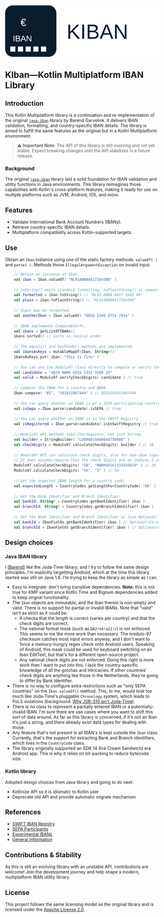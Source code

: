 ![Kiban](.idea/icon.svg)
# **K**Iban—Kotlin Multiplatform IBAN Library


## Introduction

This Kotlin Multiplatform library is a continuation and re-implementation of the original [`java-iban`](https://github.com/barend/java-iban) library by Barend Garvelink. It delivers IBAN validation, formatting, and country-specific IBAN details. The library is aimed to fulfill the same features as the original but in a Kotlin Multiplatform environment.

> ⚠ **Important Note**: The API of this library is still evolving and not yet stable. Expect breaking changes until the API stabilizes in a future release.

### Background

The original [`java-iban`]((https://github.com/barend/java-iban)) library laid a solid foundation for IBAN validation and utility functions in Java environments. This library reimagines those capabilities with Kotlin's cross-platform features, making it ready for use on multiple platforms such as JVM, Android, iOS, and more.

## Features

- Validate International Bank Account Numbers (IBANs).
- Retrieve country-specific IBAN details.
- Multiplatform compatibility across Kotlin-supported targets.

## Use

Obtain an `Iban` instance using one of the static factory methods: `valueOf( )` and `parse( )`. Methods throw `IllegalArgumentException` on invalid input.

``` kotlin
    // Obtain an instance of Iban.
    val iban = Iban.valueOf( "NL91ABNA0417164300" )

    // toString() emits standard formatting, toPlainString() is compact.
    val formatted = iban.toString() // "NL91 ABNA 0417 1643 00"
    val plain = iban.toPlainString() // "NL91ABNA0417164300"

    // Input may be formatted.
    val anotherIban = Iban.valueOf( "BE68 5390 0754 7034" )
    
    // IBAN implements Comparable<T>.
    val ibans = getListOfIBANs()
    ibans.sorted() // sorts in lexical order
    
    // The equals() and hashCode() methods are implemented.
    val ibansAsKeys = mutableMapOf<Iban, String>()
    ibansAsKeys.put( iban, "this is fine" )
    
    // You can use the Modulo97 class directly to compute or verify the check digits on an input.
    val candidate = "GB29 NWBK 6016 1331 9268 19"
    val valid = Modulo97.verifyCheckDigits( candidate ) // true
    
    // Compose the IBAN for a country and BBAN
    Iban.compose( "BI", "201011067444" ) // BI43201011067444

    // You can query whether an IBAN is of a SEPA-participating country
    val isSepa = Iban.parse(candidate).isSEPA // true

    // You can query whether an IBAN is in the SWIFT Registry
    val isRegistered = Iban.parse(candidate).isInSwiftRegistry // true

    // Modulo97 API methods take CharSequence, not just String.
    val builder = StringBuilder( "LU000019400644750000" )
    val checkDigits = Modulo97.calculateCheckDigits( builder ) // 28

    // Modulo97 API can calculate check digits, also for non-iban inputs.
    // It does assume/require that the check digits are on indices 2 and 3.
    Modulo97.calculateCheckDigits( "GB", "NWBK60161331926819" ) // 29
    Modulo97.calculateCheckDigits( "XX", "X" ) // 50

    // Get the expected IBAN length for a country code:
    val expectedLength = CountryCodes.getLengthForCountryCode( "DK" )

    // Get the Bank Identifier and Branch Identifier:
    val bankId: String? = CountryCodes.getBankIdentifier( iban )
    val branchId: String? = CountryCodes.getBranchIdentifier( iban )

    // Get the Bank Identifier and Branch Identifier as Java Optional:
    val bankId = IbanFields.getBankIdentifier( iban ) // Optional<String>
    val branchId = IbanFields.getBranchIdentifier( iban ) // Optional<String>
```

## Design choices

### Java IBAN library

I [(Barend)](https://github.com/barend) like the Joda-Time library, and I try to follow the same design principles. I'm explicitly targetting Android, which at the time this library started was still on Java 1.6. I'm trying to keep the library as simple as I can.
* Easy to integrate: don't bring transitive dependencies. **Note:** this is not true for KMP variant since Kotlin Time and Bignum dependencies added to keep orignal functionality.
* The `Iban` objects are immutable, and the Iban therein is non-empty and valid. There is no support for partial or invalid IBANs. Note that "valid" isn't as strict as it could be:
  * It checks that the length is correct (varies per country) and that the check digits are correct.
  * The national format mask (such as `QA2!n4!a21!c`) is not enforced. This seems to me like more work than necessary. The modulo-97 checksum catches most input errors anyway, and I don't want to force a memory-hungry regex check onto Android users. Speaking of Android, this mask could be used for keyboard switching on an Iban EditText, but that's for a different open-source project.
  * Any national check digits are not enforced. Doing this right is more work than I want to put into this. I lack the country-specific knowledge of all the gotchas and intricacies. If other countries' check digits are anything like those in the Netherlands, they're going to differ by Bank Identifier.
* There is no way to configure extra restrictions such as "only SEPA countries" on the `Iban.valueOf()` method. This, to me, would look too much like Joda-Time's pluggable `Chronology` system, which leads to PoLS violations (background: [Why JSR-310 isn't Joda-Time](https://blog.joda.org/2009/11/why-jsr-310-isn-joda-time_4941.html)).
* There is no class to represent a partially entered IBAN or a potentially-invalid IBAN. I'm sure there are use cases where you want to shift this sort of data around. As far as this library is concerned, if it's not an Iban it's just a string, and there already exist data types for dealing with those.
* Any feature that's not present in all IBAN's is kept outside the `Iban` class. Currently, that's the support for extracting Bank and Branch identifiers, which lives in the `CountryCode` class.
* The library originally supported an SDK 14 (Ice Cream Sandwich) era Android app. This is why it relies on bit-packing to reduce bytecode size.

### Kotlin library

Adopted design choices from Java library and going to do next:
* Kotlinize API so it is idiomatic to Kotlin user
* Deprecate old API and provide automatic migrate mechanism

## References

* [SWIFT IBAN Registry](https://www.swift.com/sites/default/files/resources/iban_registry.pdf)
* [SEPA Participants](https://www.europeanpaymentscouncil.eu/document-library/other/epc-list-sepa-scheme-countries)
* [Experimental IBANs](https://www.iban.com/structure)
* [General Information](http://en.wikipedia.org/wiki/IBAN)

## Contributions & Stability

As this is still an evolving library with an unstable API, contributions are welcome! Join the development journey and help shape a modern, multiplatform IBAN utility library.

## License

This project follows the same licensing model as the original library and is licensed under the [Apache License 2.0](https://www.apache.org/licenses/LICENSE-2.0).